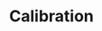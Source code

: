 ---
layout: posts_by_category
categories: Calibration
title: Calibration
permalink: /category/Calibration/
---